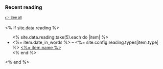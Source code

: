 
### Recent reading

<small>[👉 See all](/reading/)</small>

<% if site.data.reading %>
  <ul>
    <% site.data.reading.take(5).each do |item| %>
      <li>
        <%= item.date_in_words %> – <%= site.config.reading.types[item.type] %> <a href="<%= item.url %>" target="_blank"><%= item.name %></a>
      </li>
    <% end %>
  </ul>
<% end %>